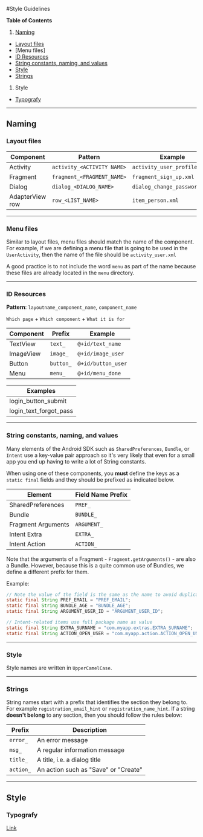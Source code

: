 #Style Guidelines

**Table of Contents**

1. [Naming](#naming)
 * [Layout files](#layout-files)
 * [Menu files]
 * [ID Resources](#id-resources)
 * [String constants, naming, and values](#string-constants-naming-and-values)
 * [Style](#style)
 * [Strings](#strings)

1. Style
  - [Typografy](#typografy)

---

## Naming

### Layout files

| Component        | Pattern                     | Example                       |
| ---------------- | --------------------------- | ----------------------------- |
| Activity         | `activity_<ACTIVITY NAME>`  | `activity_user_profile.xml`   |
| Fragment         | `fragment_<FRAGMENT_NAME>`  | `fragment_sign_up.xml`        |
| Dialog           | `dialog_<DIALOG_NAME>`      | `dialog_change_password.xml`  |
| AdapterView row  | `row_<LIST_NAME>`           | `item_person.xml`             |

---
### Menu files

Similar to layout files, menu files should match the name of the component. For example, if we are defining a menu file that is going to be used in the `UserActivity`, then the name of the file should be `activity_user.xml`

A good practice is to not include the word `menu` as part of the name because these files are already located in the `menu` directory.

---

### ID Resources
**Pattern**: `layoutname_component_name`, `component_name`


`Which page` + `Which component` + `What it is for`

| Component  | Prefix     | Example             |
| ---------- | ---------- | ------------------- |
| TextView   | `text_`    | `@+id/text_name`    |
| ImageView  | `image_`   | `@+id/image_user`   |
| Button     | `button_`  | `@+id/button_user`  |
| Menu       | `menu_`    | `@+id/menu_done`    |

| Examples               |
| ---------------------- |
| login_button_submit    |
| login_text_forgot_pass |


---
### String constants, naming, and values

Many elements of the Android SDK such as `SharedPreferences`, `Bundle`, or `Intent` use a key-value pair approach so it's very likely that even for a small app you end up having to write a lot of String constants.

When using one of these components, you __must__ define the keys as a `static final` fields and they should be prefixed as indicated below.

| Element            | Field Name Prefix |
| -----------------  | ----------------- |
| SharedPreferences  | `PREF_`             |
| Bundle             | `BUNDLE_`           |
| Fragment Arguments | `ARGUMENT_`         |
| Intent Extra       | `EXTRA_`            |
| Intent Action      | `ACTION_`           |

Note that the arguments of a Fragment - `Fragment.getArguments()` - are also a Bundle. However, because this is a quite common use of Bundles, we define a different prefix for them.

Example:

```java
// Note the value of the field is the same as the name to avoid duplication issues
static final String PREF_EMAIL = "PREF_EMAIL";
static final String BUNDLE_AGE = "BUNDLE_AGE";
static final String ARGUMENT_USER_ID = "ARGUMENT_USER_ID";

// Intent-related items use full package name as value
static final String EXTRA_SURNAME = "com.myapp.extras.EXTRA_SURNAME";
static final String ACTION_OPEN_USER = "com.myapp.action.ACTION_OPEN_USER";
```
---
### Style
Style names are written  in `UpperCamelCase`.

---

### Strings
String names start with a prefix that identifies the section they belong to. For example `registration_email_hint` or `registration_name_hint`. If a string __doesn't belong__ to any section, then you should follow the rules below:


| Prefix             | Description                           |
| -----------------  | --------------------------------------|
| `error_`             | An error message                      |
| `msg_`               | A regular information message         |
| `title_`             | A title, i.e. a dialog title          |
| `action_`            | An action such as "Save" or "Create"  |

---

## Style

### Typografy
[Link](http://stackoverflow.com/questions/12128331/how-to-change-fontfamily-of-textview-in-android)
